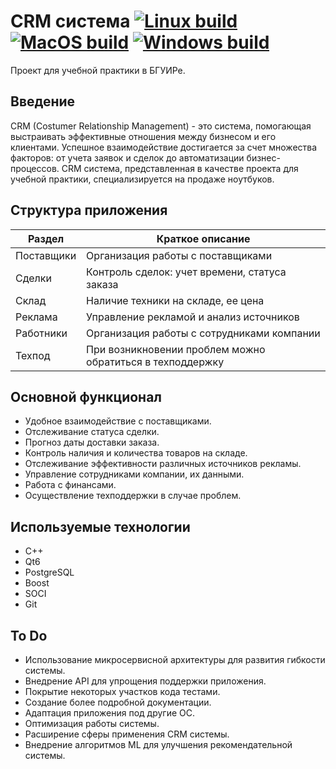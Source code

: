 CRM система [![Linux build](https://github.com/Plnguins/CRM/actions/workflows/linux-build.yml/badge.svg)](https://github.com/Plnguins/CRM/actions/workflows/linux-build.yml) [![MacOS build](https://github.com/Plnguins/CRM/actions/workflows/macos-build.yml/badge.svg)](https://github.com/Plnguins/CRM/actions/workflows/macos-build.yml) [![Windows build](https://github.com/Plnguins/CRM/actions/workflows/windows-build.yml/badge.svg)](https://github.com/Plnguins/CRM/actions/workflows/windows-build.yml)
======

Проект для учебной практики в БГУИРе. 

## Введение ##
CRM (Costumer Relationship Management) - это система, помогающая выстраивать эффективные отношения между бизнесом и его клиентами. Успешное взаимодействие достигается за счет множества факторов: от учета заявок и сделок до автоматизации бизнес-процессов. 
CRM система, представленная в качестве проекта для учебной практики, специализируется на продаже ноутбуков.

## Структура приложения ##
| Раздел | Краткое описание |
| --- | --- |
| Поставщики | Организация работы с поставщиками |
| Сделки | Контроль сделок: учет времени, статуса заказа |
| Склад | Наличие техники на складе, ее цена |
| Реклама | Управление рекламой и анализ источников |
| Работники | Организация работы с сотрудниками компании |
| Техпод | При возникновении проблем можно обратиться в техподдержку |

## Основной функционал ##
 * Удобное взаимодействие с поставщиками.
 * Отслеживание статуса сделки.
 * Прогноз даты доставки заказа.
 * Контроль наличия и количества товаров на складе.
 * Отслеживание эффективности различных источников рекламы.
 * Управление сотрудниками компании, их данными.
 * Работа с финансами.
 * Осуществление техподдержки в случае проблем.

## Используемые технологии ##
 * C++
 * Qt6
 * PostgreSQL
 * Boost
 * SOCI
 * Git
 
## To Do ##
 * Использование микросервисной архитектуры для развития гибкости системы.
 * Внедрение API для упрощения поддержки приложения.
 * Покрытие некоторых участков кода тестами.
 * Создание более подробной документации.
 * Адаптация приложения под другие ОС.
 * Оптимизация работы системы.
 * Расширение сферы применения CRM системы.
 * Внедрение алгоритмов ML для улучшения рекомендательной системы.
 
